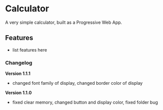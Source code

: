 # Calculator

A very simple calculator, built as a Progressive Web App.

## Features

- list features here

### Changelog


**Version 1.1.1**

- changed font family of display, changed border color of display

**Version 1.1.0**

- fixed clear memory, changed button and display color, fixed folder bug
